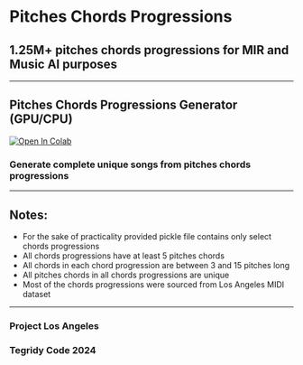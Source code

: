 # Pitches Chords Progressions
## 1.25M+ pitches chords progressions for MIR and Music AI purposes

***

## Pitches Chords Progressions Generator (GPU/CPU)

[![Open In Colab][colab-badge]][colab-notebook1]

[colab-notebook1]: <https://colab.research.google.com/github/asigalov61/Tegridy-MIDI-Dataset/blob/master/Pitches_Chords_Progressions_Generator.ipynb>
[colab-badge]: <https://colab.research.google.com/assets/colab-badge.svg>

### Generate complete unique songs from pitches chords progressions

***

## Notes:

* For the sake of practicality provided pickle file contains only select chords progressions
* All chords progressions have at least 5 pitches chords
* All chords in each chord progression are between 3 and 15 pitches long
* All pitches chords in all chords progressions are unique
* Most of the chords progressions were sourced from Los Angeles MIDI dataset

***

### Project Los Angeles
### Tegridy Code 2024
